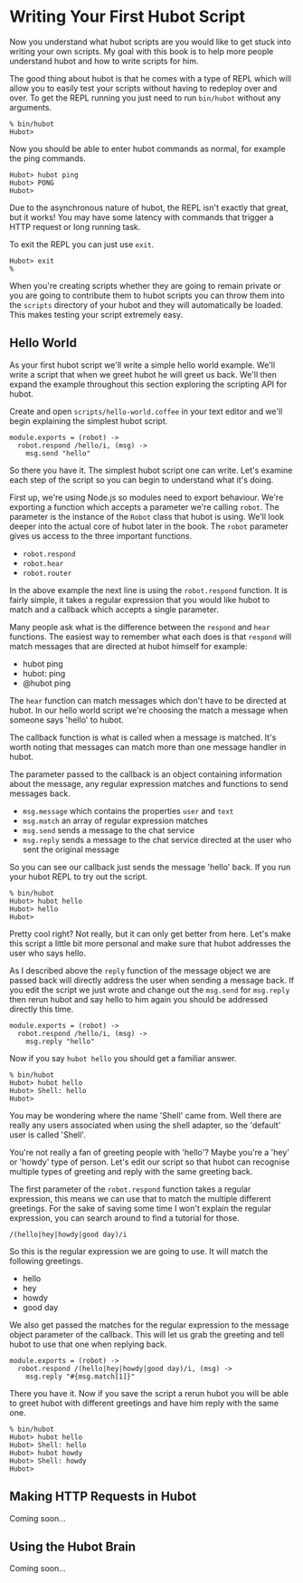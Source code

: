 # Writing Your First Hubot Script

Now you understand what hubot scripts are you would like to get stuck into
writing your own scripts. My goal with this book is to help more people
understand hubot and how to write scripts for him.

The good thing about hubot is that he comes with a type of REPL which will
allow you to easily test your scripts without having to redeploy over and over.
To get the REPL running you just need to run `bin/hubot` without any arguments.

    % bin/hubot
    Hubot>

Now you should be able to enter hubot commands as normal, for example the ping
commands.

    Hubot> hubot ping
    Hubot> PONG
    Hubot>

Due to the asynchronous nature of hubot, the REPL isn't exactly that great, but
it works! You may have some latency with commands that trigger a HTTP request
or long running task.

To exit the REPL you can just use `exit`.

    Hubot> exit
    %

When you're creating scripts whether they are going to remain private or you
are going to contribute them to hubot scripts you can throw them into the
`scripts` directory of your hubot and they will automatically be loaded.
This makes testing your script extremely easy.

## Hello World

As your first hubot script we'll write a simple hello world example. We'll
write a script that when we greet hubot he will greet us back. We'll then
expand the example throughout this section exploring the scripting API for
hubot.

Create and open `scripts/hello-world.coffee` in your text editor and we'll
begin explaining the simplest hubot script.

    module.exports = (robot) ->
      robot.respond /hello/i, (msg) ->
        msg.send "hello"

So there you have it. The simplest hubot script one can write. Let's examine
each step of the script so you can begin to understand what it's doing.

First up, we're using Node.js so modules need to export behaviour. We're
exporting a function which accepts a parameter we're calling `robot`. The
parameter is the instance of the `Robot` class that hubot is using. We'll look
deeper into the actual core of hubot later in the book. The `robot` parameter
gives us access to the three important functions.

 * `robot.respond`
 * `robot.hear`
 * `robot.router`

In the above example the next line is using the `robot.respond` function. It is
fairly simple, it takes a regular expression that you would like hubot to match
and a callback which accepts a single parameter.

Many people ask what is the difference between the `respond` and `hear`
functions. The easiest way to remember what each does is that `respond` will
match messages that are directed at hubot himself for example:

 * hubot ping
 * hubot: ping
 * @hubot ping

The `hear` function can match messages which don't have to be directed at
hubot. In our hello world script we're choosing the match a message when
someone says 'hello' to hubot.

The callback function is what is called when a message is matched. It's worth
noting that messages can match more than one message handler in hubot.

The parameter passed to the callback is an object containing information about
the message, any regular expression matches and functions to send messages back.

* `msg.message` which contains the properties `user` and `text`
* `msg.match` an array of regular expression matches
* `msg.send` sends a message to the chat service
* `msg.reply` sends a message to the chat service directed at the user who sent
  the original message

So you can see our callback just sends the message 'hello' back. If you run
your hubot REPL to try out the script.

    % bin/hubot
    Hubot> hubot hello
    Hubot> hello
    Hubot>

Pretty cool right? Not really, but it can only get better from here. Let's make
this script a little bit more personal and make sure that hubot addresses the
user who says hello.

As I described above the `reply` function of the message object we are passed
back will directly address the user when sending a message back. If you edit
the script we just wrote and change out the `msg.send` for `msg.reply` then
rerun hubot and say hello to him again you should be addressed directly this
time.

    module.exports = (robot) ->
      robot.respond /hello/i, (msg) ->
        msg.reply "hello"

Now if you say `hubot hello` you should get a familiar answer.

    % bin/hubot
    Hubot> hubot hello
    Hubot> Shell: hello
    Hubot>

You may be wondering where the name 'Shell' came from. Well there are really
any users associated when using the shell adapter, so the 'default' user is
called 'Shell'.

You're not really a fan of greeting people with 'hello'? Maybe you're a 'hey'
or 'howdy' type of person. Let's edit our script so that hubot can recognise
multiple types of greeting and reply with the same greeting back.

The first parameter of the `robot.respond` function takes a regular expression,
this means we can use that to match the multiple different greetings. For the
sake of saving some time I won't explain the regular expression, you can search
around to find a tutorial for those.

    /(hello|hey|howdy|good day)/i

So this is the regular expression we are going to use. It will match the
following greetings.

* hello
* hey
* howdy
* good day

We also get passed the matches for the regular expression to the message object
parameter of the callback. This will let us grab the greeting and tell hubot to
use that one when replying back.

    module.exports = (robot) ->
      robot.respond /(hello|hey|howdy|good day)/i, (msg) ->
        msg.reply "#{msg.match[1]}"

There you have it. Now if you save the script a rerun hubot you will be able to
greet hubot with different greetings and have him reply with the same one.

    % bin/hubot
    Hubot> hubot hello
    Hubot> Shell: hello
    Hubot> hubot howdy
    Hubot> Shell: howdy
    Hubot>

## Making HTTP Requests in Hubot

Coming soon...

## Using the Hubot Brain

Coming soon...
